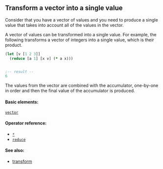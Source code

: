 <!---
  This markdown file was generated. Do not edit.
  -->

## Transform a vector into a single value

Consider that you have a vector of values and you need to produce a single value that takes into account all of the values in the vector.

A vector of values can be transformed into a single value. For example, the following transforms a vector of integers into a single value, which is their product.

```clojure
(let [v [1 2 3]]
  (reduce [a 1] [x v] (* a x)))


;-- result --
6
```

The values from the vector are combined with the accumulator, one-by-one in order and then the final value of the accumulator is produced.

#### Basic elements:

[`vector`](../halite-basic-syntax-reference.md#vector)

#### Operator reference:

* [`*`](../halite-full-reference.md#_S)
* [`reduce`](../halite-full-reference.md#reduce)


#### See also:

* [transform](transform.md)


